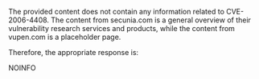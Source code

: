 The provided content does not contain any information related to CVE-2006-4408. The content from secunia.com is a general overview of their vulnerability research services and products, while the content from vupen.com is a placeholder page.

Therefore, the appropriate response is:

NOINFO